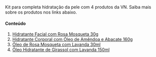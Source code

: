 Kit para completa hidratação da pele com 4 produtos da VN.
Saiba mais sobre os produtos nos links abaixo.

#### Conteúdo

1. [Hidratante Facial com Rosa Mosqueta 30g](/produtos/hidratante-facial-30g-4)
2. [Hidratante Corporal com Óleo de Amêndoa e Abacate 160g](/produtos/hidratante-corporal-160g-13)
3. [Óleo de Rosa Mosqueta com Lavanda 30ml](/produtos/oleo-de-rosa-mosqueta-30ml-5)
4. [Óleo Hidratante de Girassol com Lavanda 150ml](/produtos/oleo-hidratante-girassol-150ml-7)
